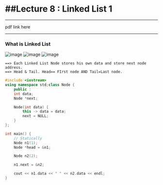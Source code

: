 # ##Lecture 8 : Linked List 1

---

pdf link here

---

### What is Linked List

![image](https://user-images.githubusercontent.com/57065763/172052769-fe2a7281-33f2-4d06-b544-53075b897374.png)
![image](https://user-images.githubusercontent.com/57065763/172053195-ea4508bf-811f-4b49-9f82-2bf8ad4f9b48.png)
![image](https://user-images.githubusercontent.com/57065763/172053327-8fefb139-afb9-4d05-b994-cac6877f0525.png)

```
==> Each Linked List Node stores his own data and store next node address.
==> Head & Tail. Head== FIrst node AND Tail=Last node.

```

```cpp
#include <iostream>
using namespace std;class Node {
	public :
	int data;
	Node *next;

	Node(int data) {
		this -> data = data;
		next = NULL;
	}
};

int main() {
	// Statically
	Node n1(1);
	Node *head = &n1;

	Node n2(2);

	n1.next = &n2;

	cout << n1.data << " " << n2.data << endl;
}
```


